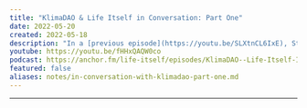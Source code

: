 ```yaml
---
title: "KlimaDAO & Life Itself in Conversation: Part One"
date: 2022-05-20
created: 2022-05-18
description: "In a [previous episode](https://youtu.be/SLXtnCL6IxE), Steven Diehl and Rufus Pollock discussed the utility of web3 in tackling collective action problems and climate change, using KlimaDAO as a case study. In a follow up to this conversation, Rufus and Theo from Life Itself Labs met with Marcus Aurelius and 0xy moron, two core members of KlimaDAO, to discuss the KlimaDAO model, its inspirations and its aims."
youtube: https://youtu.be/fHHxQAQW0co
podcast: https://anchor.fm/life-itself/episodes/KlimaDAO--Life-Itself-In-Conversation-Part-One-e1ilbra
featured: false
aliases: notes/in-conversation-with-klimadao-part-one.md
---
```


***
